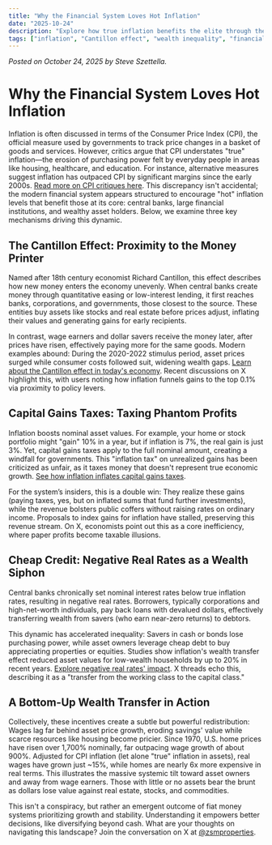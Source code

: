 ```yaml
---
title: "Why the Financial System Loves Hot Inflation"
date: "2025-10-24"
description: "Explore how true inflation benefits the elite through the Cantillon effect, capital gains taxes, and cheap credit, leading to wealth transfer from savers to asset owners."
tags: ["inflation", "Cantillon effect", "wealth inequality", "financial system", "capital gains tax"]
---
```

*Posted on October 24, 2025 by Steve Szettella.*

# Why the Financial System Loves Hot Inflation

Inflation is often discussed in terms of the Consumer Price Index (CPI), the official measure used by governments to track price changes in a basket of goods and services. However, critics argue that CPI understates "true" inflation—the erosion of purchasing power felt by everyday people in areas like housing, healthcare, and education. For instance, alternative measures suggest inflation has outpaced CPI by significant margins since the early 2000s. [Read more on CPI critiques here](https://www.bloomberg.com/news/articles/2025-09-22/inflation-is-worse-than-the-cpi-shows-says-ex-us-comptroller). This discrepancy isn't accidental; the modern financial system appears structured to encourage "hot" inflation levels that benefit those at its core: central banks, large financial institutions, and wealthy asset holders. Below, we examine three key mechanisms driving this dynamic.

## The Cantillon Effect: Proximity to the Money Printer

Named after 18th century economist Richard Cantillon, this effect describes how new money enters the economy unevenly. When central banks create money through quantitative easing or low-interest lending, it first reaches banks, corporations, and governments, those closest to the source. These entities buy assets like stocks and real estate before prices adjust, inflating their values and generating gains for early recipients.

In contrast, wage earners and dollar savers receive the money later, after prices have risen, effectively paying more for the same goods. Modern examples abound: During the 2020-2022 stimulus period, asset prices surged while consumer costs followed suit, widening wealth gaps. [Learn about the Cantillon effect in today's economy](https://sahilbloom.substack.com/p/how-the-rich-get-richer). Recent discussions on X highlight this, with users noting how inflation funnels gains to the top 0.1% via proximity to policy levers.

## Capital Gains Taxes: Taxing Phantom Profits

Inflation boosts nominal asset values.  For example, your home or stock portfolio might "gain" 10% in a year, but if inflation is 7%, the real gain is just 3%. Yet, capital gains taxes apply to the full nominal amount, creating a windfall for governments. This "inflation tax" on unrealized gains has been criticized as unfair, as it taxes money that doesn't represent true economic growth. [See how inflation inflates capital gains taxes](https://www.cato.org/blog/inflation-can-increase-capital-gains-tax-rate-infinity).

For the system’s insiders, this is a double win: They realize these gains (paying taxes, yes, but on inflated sums that fund further investments), while the revenue bolsters public coffers without raising rates on ordinary income. Proposals to index gains for inflation have stalled, preserving this revenue stream. On X, economists point out this as a core inefficiency, where paper profits become taxable illusions.

## Cheap Credit: Negative Real Rates as a Wealth Siphon

Central banks chronically set nominal interest rates below true inflation rates, resulting in negative real rates. Borrowers, typically corporations and high-net-worth individuals, pay back loans with devalued dollars, effectively transferring wealth from savers (who earn near-zero returns) to debtors.

This dynamic has accelerated inequality: Savers in cash or bonds lose purchasing power, while asset owners leverage cheap debt to buy appreciating properties or equities. Studies show inflation's wealth transfer effect reduced asset values for low-wealth households by up to 20% in recent years. [Explore negative real rates' impact](https://www.stlouisfed.org/publications/regional-economist/2022/aug/impact-inflation-wealth-transfer-effect). X threads echo this, describing it as a "transfer from the working class to the capital class."

## A Bottom-Up Wealth Transfer in Action

Collectively, these incentives create a subtle but powerful redistribution: Wages lag far behind asset price growth, eroding savings' value while scarce resources like housing become pricier. Since 1970, U.S. home prices have risen over 1,700% nominally, far outpacing wage growth of about 900%. Adjusted for CPI inflation (let alone "true" inflation in assets), real wages have grown just ~15%, while homes are nearly 6x more expensive in real terms.  This illustrates the massive systemic tilt toward asset owners and away from wage earners. Those with little or no assets bear the brunt as dollars lose value against real estate, stocks, and commodities.

This isn't a conspiracy, but rather an emergent outcome of fiat money systems prioritizing growth and stability. Understanding it empowers better decisions, like diversifying beyond cash. What are your thoughts on navigating this landscape? Join the conversation on X at [@zsmproperties](https://x.com/zsmproperties).
